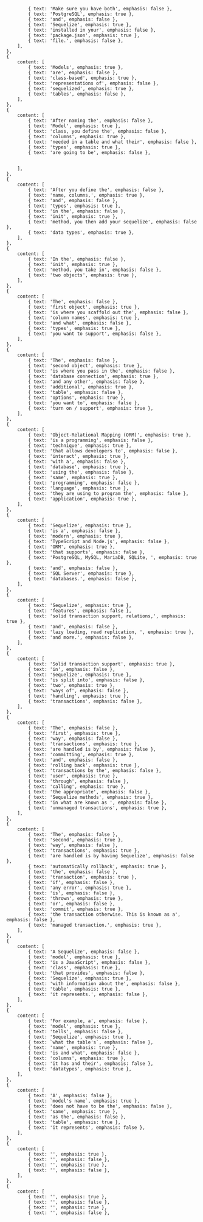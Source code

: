 
            { text: 'Make sure you have both', emphasis: false },
            { text: 'PostgreSQL', emphasis: true },
            { text: 'and', emphasis: false },
            { text: 'Sequelize', emphasis: true },
            { text: 'installed in your', emphasis: false },
            { text: 'package.json', emphasis: true },
            { text: 'file.', emphasis: false },
        ],
    },
    {
        content: [
            { text: 'Models', emphasis: true },
            { text: 'are', emphasis: false },
            { text: 'class-based', emphasis: true },
            { text: 'representations of', emphasis: false },
            { text: 'sequelized', emphasis: true },
            { text: 'tables', emphasis: false },
        ],
    },
    {
        content: [
            { text: 'After naming the', emphasis: false },
            { text: 'Model', emphasis: true },
            { text: 'class, you define the', emphasis: false },
            { text: 'columns', emphasis: true },
            { text: 'needed in a table and what their', emphasis: false },
            { text: 'types', emphasis: true },
            { text: 'are going to be', emphasis: false },


        ],
    },
    {
        content: [
            { text: 'After you define the', emphasis: false },
            { text: 'name, columns,', emphasis: true },
            { text: 'and', emphasis: false },
            { text: 'types', emphasis: true },
            { text: 'in the', emphasis: false },
            { text: 'init', emphasis: true },
            { text: 'method, you then add your sequelize', emphasis: false },
            { text: 'data types', emphasis: true },
        ],
    },
    {
        content: [
            { text: 'In the', emphasis: false },
            { text: 'init', emphasis: true },
            { text: 'method, you take in', emphasis: false },
            { text: 'two objects', emphasis: true },
        ],
    },
    {
        content: [
            { text: 'The', emphasis: false },
            { text: 'first object', emphasis: true },
            { text: 'is where you scaffold out the', emphasis: false },
            { text: 'column names', emphasis: true },
            { text: 'and what', emphasis: false },
            { text: 'types', emphasis: true },
            { text: 'you want to support', emphasis: false },
        ],
    },
    {
        content: [
            { text: 'The', emphasis: false },
            { text: 'second object', emphasis: true },
            { text: 'is where you pass in the', emphasis: false },
            { text: 'database connection', emphasis: true },
            { text: 'and any other', emphasis: false },
            { text: 'additional', emphasis: true },
            { text: 'table', emphasis: false },
            { text: 'options', emphasis: true },
            { text: 'you want to', emphasis: false },
            { text: 'turn on / support', emphasis: true },
        ],
    },
    {
        content: [
            { text: 'Object-Relational Mapping (ORM)', emphasis: true },
            { text: 'is a programming', emphasis: false },
            { text: 'technique', emphasis: true },
            { text: 'that allows developers to', emphasis: false },
            { text: 'interact', emphasis: true },
            { text: 'with a', emphasis: false },
            { text: 'database', emphasis: true },
            { text: 'using the', emphasis: false },
            { text: 'same', emphasis: true },
            { text: 'programming', emphasis: false },
            { text: 'language', emphasis: true },
            { text: 'they are using to program the', emphasis: false },
            { text: 'application', emphasis: true },
        ],
    },
    {
        content: [
            { text: 'Sequelize', emphasis: true },
            { text: 'is a', emphasis: false },
            { text: 'modern', emphasis: true },
            { text: 'TypeScript and Node.js', emphasis: false },
            { text: 'ORM', emphasis: true },
            { text: 'that supports', emphasis: false },
            { text: 'PostgreSQL, MySQL, MariaDB, SQLite, ', emphasis: true },
            { text: 'and', emphasis: false },
            { text: 'SQL Server', emphasis: true },
            { text: 'databases.', emphasis: false },
        ],
    },
    {
        content: [
            { text: 'Sequelize', emphasis: true },
            { text: 'features', emphasis: false },
            { text: 'solid transaction support, relations,', emphasis: true },
            { text: 'and', emphasis: false },
            { text: 'lazy loading, read replication, ', emphasis: true },
            { text: 'and more.', emphasis: false },
        ],
    },
    {
        content: [
            { text: 'Solid transaction support', emphasis: true },
            { text: 'in', emphasis: false },
            { text: 'Sequelize', emphasis: true },
            { text: 'is split into', emphasis: false },
            { text: 'two', emphasis: true },
            { text: 'ways of', emphasis: false },
            { text: 'handling', emphasis: true },
            { text: 'transactions', emphasis: false },
        ],
    },
    {
        content: [
            { text: 'The', emphasis: false },
            { text: 'first', emphasis: true },
            { text: 'way', emphasis: false },
            { text: 'transactions', emphasis: true },
            { text: 'are handled is by', emphasis: false },
            { text: 'committing', emphasis: true },
            { text: 'and', emphasis: false },
            { text: 'rolling back', emphasis: true },
            { text: 'transactions by the', emphasis: false },
            { text: 'user', emphasis: true },
            { text: 'through', emphasis: false },
            { text: 'calling', emphasis: true },
            { text: 'the appropriate', emphasis: false },
            { text: 'Sequelize methods', emphasis: true },
            { text: 'in what are known as ', emphasis: false },
            { text: 'unmanaged transactions', emphasis: true },
        ],
    },
    {
        content: [
            { text: 'The', emphasis: false },
            { text: 'second', emphasis: true },
            { text: 'way', emphasis: false },
            { text: 'transactions', emphasis: true },
            { text: 'are handled is by having Sequelize', emphasis: false },
            { text: 'automatically rollback', emphasis: true },
            { text: 'the', emphasis: false },
            { text: 'transaction', emphasis: true },
            { text: 'if', emphasis: false },
            { text: 'any error', emphasis: true },
            { text: 'is', emphasis: false },
            { text: 'thrown', emphasis: true },
            { text: 'or', emphasis: false },
            { text: 'commit', emphasis: true },
            { text: 'the transaction otherwise. This is known as a', emphasis: false },
            { text: 'managed transaction.', emphasis: true },
        ],
    },
    {
        content: [
            { text: 'A Sequelize', emphasis: false },
            { text: 'model', emphasis: true },
            { text: 'is a JavaScript', emphasis: false },
            { text: 'class', emphasis: true },
            { text: 'that provides', emphasis: false },
            { text: 'Sequelize', emphasis: true },
            { text: 'with information about the', emphasis: false },
            { text: 'table', emphasis: true },
            { text: 'it represents.', emphasis: false },
        ],
    },
    {
        content: [
            { text: 'For example, a', emphasis: false },
            { text: 'model', emphasis: true },
            { text: 'tells', emphasis: false },
            { text: 'Sequelize', emphasis: true },
            { text: `what the table's`, emphasis: false },
            { text: 'name', emphasis: true },
            { text: 'is and what', emphasis: false },
            { text: 'columns', emphasis: true },
            { text: 'it has and their', emphasis: false },
            { text: 'datatypes', emphasis: true },
        ],
    },
    {
        content: [
            { text: 'A', emphasis: false },
            { text: `model's name`, emphasis: true },
            { text: 'does not have to be the', emphasis: false },
            { text: 'same', emphasis: true },
            { text: 'as the', emphasis: false },
            { text: 'table', emphasis: true },
            { text: 'it represents', emphasis: false },
        ],
    },
    {
        content: [
            { text: '', emphasis: true },
            { text: '', emphasis: false },
            { text: '', emphasis: true },
            { text: '', emphasis: false },
        ],
    },
    {
        content: [
            { text: '', emphasis: true },
            { text: '', emphasis: false },
            { text: '', emphasis: true },
            { text: '', emphasis: false },

